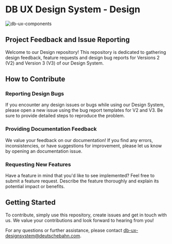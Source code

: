 # DB UX Design System - Design
![db-ux-components](https://github.com/db-ui/design/assets/167995907/30dd288e-ee62-4322-958e-553123509931)


## Project Feedback and Issue Reporting
Welcome to our Design repository! This repository is dedicated to gathering design feedback, feature requests and design bug reports for Versions 2 (V2) and Version 3 (V3) of our Design System.

## How to Contribute
### Reporting Design Bugs
If you encounter any design issues or bugs while using our Design System, please open a new issue using the bug report templates for V2 and V3. Be sure to provide detailed steps to reproduce the problem.

### Providing Documentation Feedback
We value your feedback on our documentation! If you find any errors, inconsistencies, or have suggestions for improvement, please let us know by opening an documentation issue.

### Requesting New Features
Have a feature in mind that you'd like to see implemented? Feel free to submit a feature request. Describe the feature thoroughly and explain its potential impact or benefits.

## Getting Started
To contribute, simply use this repository, create issues and get in touch with us. We value your contributions and look forward to hearing from you!

For any questions or further assistance, please contact db-ux-designsystem@deutschebahn.com.

